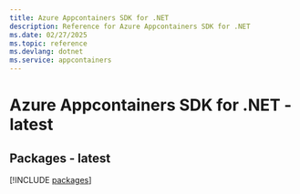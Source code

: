 ```yaml
---
title: Azure Appcontainers SDK for .NET
description: Reference for Azure Appcontainers SDK for .NET
ms.date: 02/27/2025
ms.topic: reference
ms.devlang: dotnet
ms.service: appcontainers
---
```

# Azure Appcontainers SDK for .NET - latest
## Packages - latest
[!INCLUDE [packages](appcontainers-index.md)]
